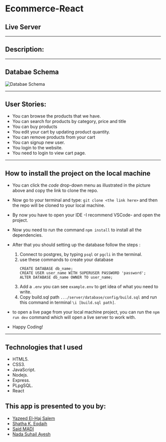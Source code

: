 # Ecommerce-React

## Live Server

---

## Description:

---

## Databae Schema

![Databae Schema](https://i.imgur.com/DFhgiQI.png)

---

## User Stories:

- You can browse the products that we have.
- You can search for products by category, price and title
- You can buy products
- You edit your cart by updating product quantity.
- You can remove products from your cart
- You can signup new user.
- You login to the website.
- You need to login to view cart page.

---

## How to install the project on the local machine

- You can click the _code_ drop-down menu as illustrated in the picture above and copy the link to clone the repo.
- Now go to your terminal and type: `git clone <the link here>` and then the repo will be cloned to your local machine.
- By now you have to open your IDE -I recommend VSCode- and open the project.
- Now you need to run the command `npm install` to install all the dependencies.
- After that you should setting up the database follow the steps :

  1.  Connect to postgres, by typing `psql` or `pgcli` in the terminal.
  2.  use these commands to create your database
      ```
      CREATE DATABASE db_name;
      CREATE USER user_name WITH SUPERUSER PASSWORD 'password';
      ALTER DATABASE db_name OWNER TO user_name;
      ```
  3.  Add a `.env` you can see `example.env` to get idea of what you need to write.
  4.  Copy build.sql path `.../server/database/config/build.sql` and run this command in terminal `\i [build.sql path]`.

- to open a live page from your local machine project, you can run the `npm run dev` command which will open a live server to work with.
- Happy Coding!

---

## Technologies that I used

- HTML5.
- CSS3.
- JavaScript.
- Nodejs.
- Express.
- PLpgSQL.
- React

## This app is presented to you by:

- [Yazeed El-Haj Salem](https://github.com/ysalem-dev-89)
- [Shatha K. Eqdaih](https://github.com/shathakh)
- [Said MADI](https://github.com/Saeed99Madi)
- [Nada Suhail Ayesh](https://github.com/nadasuhailAyesh12)
